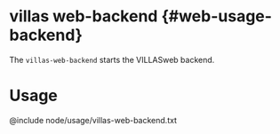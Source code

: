 # villas web-backend {#web-usage-backend}

The `villas-web-backend` starts the VILLASweb backend.

# Usage

@include node/usage/villas-web-backend.txt
